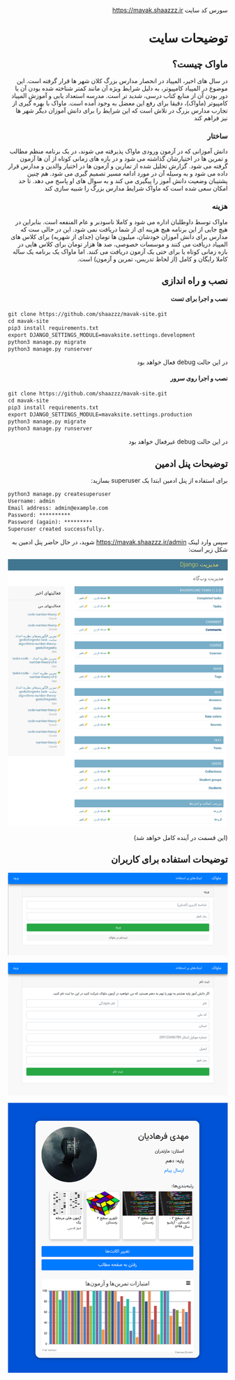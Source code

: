
<div align="right" style="direction:rtl;text-align:right;">

سورس کد سایت 
https://mavak.shaazzz.ir

# توضیحات سایت 

## ماواک چیست؟
در سال های اخیر، المپیاد در انحصار مدارس بزرگ کلان شهر ها قرار گرفته است. این موضوع در المپیاد کامپیوتر، به دلیل شرایط ویژه آن مانند کمتر شناخته شده بودن آن یا دور بودن آن از منابع کتاب درسی، شدید تر است. مدرسه استعداد یابی و آموزش المپیاد کامپیوتر (ماواک)، دقیقا برای رفع این معضل به وجود آمده است. ماواک با بهره گیری از تجارب مدارس بزرگ در تلاش است که این شرایط را برای دانش آموزان دیگر شهر ها نیز فراهم کند


### ساختار

دانش آموزانی که در آزمون ورودی ماواک پذیرفته می شوند، در یک برنامه منظم مطالب و تمرین ها در اختیارشان گذاشته می شود و در بازه های زمانی کوتاه از آن ها آزمون گرفته می شود. گزارش تحلیل شده از تمارین و آزمون ها در اختیار والدین و مدارس قرار داده می شود و به وسیله آن در مورد ادامه مسیر تصمیم گیری می شود. هم چنین پشتیبان وضعیت دانش آموز را پیگیری می کند و به سوال های او پاسخ می دهد. تا حد امکان سعی شده است که ماواک شرایط مدارس بزرگ را شبیه سازی کند


### هزینه

ماواک توسط داوطلبان اداره می شود و کاملا ناسودبر و عام المنفعه است. بنابراین در هیچ جایی از این برنامه هیچ هزینه ای از شما دریافت نمی شود. این در حالی ست که مدارس برای دانش آموزان خودشان، میلیون ها تومان (جدای از شهریه) برای کلاس های المپیاد دریافت می کنند و موسسات خصوصی، صد ها هزار تومان برای کلاس هایی در بازه زمانی کوتاه یا برای حتی یک آزمون دریافت می کنند. اما ماواک یک برنامه یک ساله کاملا رایگان و کامل (از لحاظ تدریس، تمرین و آزمون) است.


## نصب و راه اندازی

#### نصب و اجرا برای تست

<div align="left" style="direction:ltr;text-align:left;">
 
```
git clone https://github.com/shaazzz/mavak-site.git
cd mavak-site
pip3 install requirements.txt
export DJANGO_SETTINGS_MODULE=mavaksite.settings.development
python3 manage.py migrate
python3 manage.py runserver
```
 
</div>
در این حالت debug  فعال خواهد بود

#### نصب و اجرا روی سرور

<div align="left" style="direction:ltr;text-align:left;">
 
```
git clone https://github.com/shaazzz/mavak-site.git
cd mavak-site
pip3 install requirements.txt
export DJANGO_SETTINGS_MODULE=mavaksite.settings.production
python3 manage.py migrate
python3 manage.py runserver
```

</div>
در این حالت debug  غیرفعال خواهد بود


## توضیحات پنل ادمین
 برای استفاده از پنل ادمین ابتدا یک superuser بسازید:
<div align="left" style="direction:ltr;text-align:left;">
 
```
python3 manage.py createsuperuser
Username: admin
Email address: admin@example.com
Password: **********
Password (again): *********
Superuser created successfully.

```
</div>

سپس وارد لینک 
https://mavak.shaazzz.ir/admin
شوید، در حال حاضر پنل ادمین به شکل زیر است:

![file](https://github.com/shaazzz/mavak-site/raw/master/documentation/files/admin-panel.png)

(این قسمت در آینده کامل خواهد شد)


## توضیحات استفاده برای کاربران

![file](https://github.com/shaazzz/mavak-site/raw/master/documentation/files/users-login.png)

![file](https://github.com/shaazzz/mavak-site/raw/master/documentation/files/users-create-account-student.png)

![file](https://github.com/shaazzz/mavak-site/raw/master/documentation/files/profile.png)


